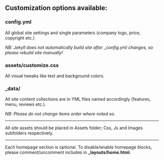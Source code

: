 ## Customization options available:

### config.yml
All global site settings and single parameters (company logo, price, copyright etc.)

*NB: Jekyll does not automatically build site after _config.yml changes, so please rebuild site manually!*

### assets/customize.css
All visual tweaks like text and background colors.

### _data/
All site content collections are in YML files named accordingly (features, menu, reviews etc.).

*NB: Please do not change items order where noted so.*

---

All site assets should be placed in Assets folder; Css, Js and Images subfolders respectively.

---

Each homepage section is optional. To disable/enable homepage blocks, please comment/uncomment includes in **_layouts/home.html**.
